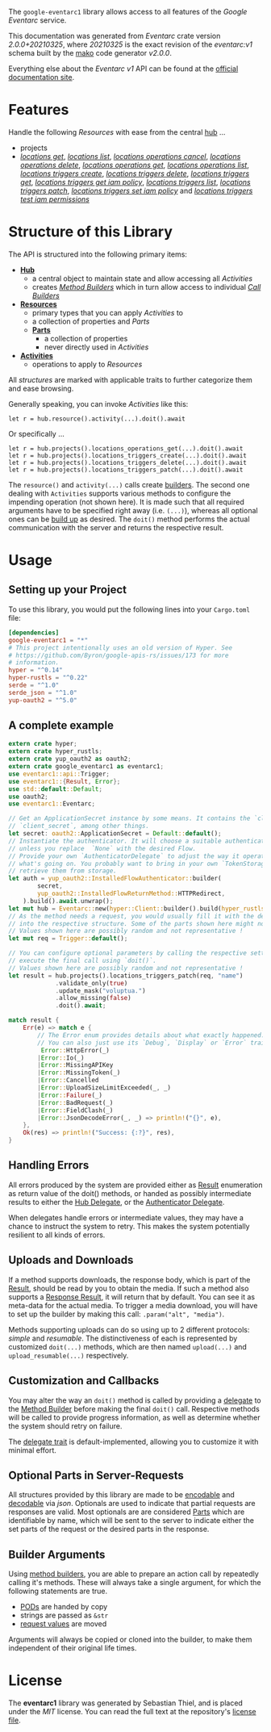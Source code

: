 <!---
DO NOT EDIT !
This file was generated automatically from 'src/mako/api/README.md.mako'
DO NOT EDIT !
-->
The `google-eventarc1` library allows access to all features of the *Google Eventarc* service.

This documentation was generated from *Eventarc* crate version *2.0.0+20210325*, where *20210325* is the exact revision of the *eventarc:v1* schema built by the [mako](http://www.makotemplates.org/) code generator *v2.0.0*.

Everything else about the *Eventarc* *v1* API can be found at the
[official documentation site](https://cloud.google.com/eventarc).
# Features

Handle the following *Resources* with ease from the central [hub](https://docs.rs/google-eventarc1/2.0.0+20210325/google_eventarc1/Eventarc) ... 

* projects
 * [*locations get*](https://docs.rs/google-eventarc1/2.0.0+20210325/google_eventarc1/api::ProjectLocationGetCall), [*locations list*](https://docs.rs/google-eventarc1/2.0.0+20210325/google_eventarc1/api::ProjectLocationListCall), [*locations operations cancel*](https://docs.rs/google-eventarc1/2.0.0+20210325/google_eventarc1/api::ProjectLocationOperationCancelCall), [*locations operations delete*](https://docs.rs/google-eventarc1/2.0.0+20210325/google_eventarc1/api::ProjectLocationOperationDeleteCall), [*locations operations get*](https://docs.rs/google-eventarc1/2.0.0+20210325/google_eventarc1/api::ProjectLocationOperationGetCall), [*locations operations list*](https://docs.rs/google-eventarc1/2.0.0+20210325/google_eventarc1/api::ProjectLocationOperationListCall), [*locations triggers create*](https://docs.rs/google-eventarc1/2.0.0+20210325/google_eventarc1/api::ProjectLocationTriggerCreateCall), [*locations triggers delete*](https://docs.rs/google-eventarc1/2.0.0+20210325/google_eventarc1/api::ProjectLocationTriggerDeleteCall), [*locations triggers get*](https://docs.rs/google-eventarc1/2.0.0+20210325/google_eventarc1/api::ProjectLocationTriggerGetCall), [*locations triggers get iam policy*](https://docs.rs/google-eventarc1/2.0.0+20210325/google_eventarc1/api::ProjectLocationTriggerGetIamPolicyCall), [*locations triggers list*](https://docs.rs/google-eventarc1/2.0.0+20210325/google_eventarc1/api::ProjectLocationTriggerListCall), [*locations triggers patch*](https://docs.rs/google-eventarc1/2.0.0+20210325/google_eventarc1/api::ProjectLocationTriggerPatchCall), [*locations triggers set iam policy*](https://docs.rs/google-eventarc1/2.0.0+20210325/google_eventarc1/api::ProjectLocationTriggerSetIamPolicyCall) and [*locations triggers test iam permissions*](https://docs.rs/google-eventarc1/2.0.0+20210325/google_eventarc1/api::ProjectLocationTriggerTestIamPermissionCall)




# Structure of this Library

The API is structured into the following primary items:

* **[Hub](https://docs.rs/google-eventarc1/2.0.0+20210325/google_eventarc1/Eventarc)**
    * a central object to maintain state and allow accessing all *Activities*
    * creates [*Method Builders*](https://docs.rs/google-eventarc1/2.0.0+20210325/google_eventarc1/client::MethodsBuilder) which in turn
      allow access to individual [*Call Builders*](https://docs.rs/google-eventarc1/2.0.0+20210325/google_eventarc1/client::CallBuilder)
* **[Resources](https://docs.rs/google-eventarc1/2.0.0+20210325/google_eventarc1/client::Resource)**
    * primary types that you can apply *Activities* to
    * a collection of properties and *Parts*
    * **[Parts](https://docs.rs/google-eventarc1/2.0.0+20210325/google_eventarc1/client::Part)**
        * a collection of properties
        * never directly used in *Activities*
* **[Activities](https://docs.rs/google-eventarc1/2.0.0+20210325/google_eventarc1/client::CallBuilder)**
    * operations to apply to *Resources*

All *structures* are marked with applicable traits to further categorize them and ease browsing.

Generally speaking, you can invoke *Activities* like this:

```Rust,ignore
let r = hub.resource().activity(...).doit().await
```

Or specifically ...

```ignore
let r = hub.projects().locations_operations_get(...).doit().await
let r = hub.projects().locations_triggers_create(...).doit().await
let r = hub.projects().locations_triggers_delete(...).doit().await
let r = hub.projects().locations_triggers_patch(...).doit().await
```

The `resource()` and `activity(...)` calls create [builders][builder-pattern]. The second one dealing with `Activities` 
supports various methods to configure the impending operation (not shown here). It is made such that all required arguments have to be 
specified right away (i.e. `(...)`), whereas all optional ones can be [build up][builder-pattern] as desired.
The `doit()` method performs the actual communication with the server and returns the respective result.

# Usage

## Setting up your Project

To use this library, you would put the following lines into your `Cargo.toml` file:

```toml
[dependencies]
google-eventarc1 = "*"
# This project intentionally uses an old version of Hyper. See
# https://github.com/Byron/google-apis-rs/issues/173 for more
# information.
hyper = "^0.14"
hyper-rustls = "^0.22"
serde = "^1.0"
serde_json = "^1.0"
yup-oauth2 = "^5.0"
```

## A complete example

```Rust
extern crate hyper;
extern crate hyper_rustls;
extern crate yup_oauth2 as oauth2;
extern crate google_eventarc1 as eventarc1;
use eventarc1::api::Trigger;
use eventarc1::{Result, Error};
use std::default::Default;
use oauth2;
use eventarc1::Eventarc;

// Get an ApplicationSecret instance by some means. It contains the `client_id` and 
// `client_secret`, among other things.
let secret: oauth2::ApplicationSecret = Default::default();
// Instantiate the authenticator. It will choose a suitable authentication flow for you, 
// unless you replace  `None` with the desired Flow.
// Provide your own `AuthenticatorDelegate` to adjust the way it operates and get feedback about 
// what's going on. You probably want to bring in your own `TokenStorage` to persist tokens and
// retrieve them from storage.
let auth = yup_oauth2::InstalledFlowAuthenticator::builder(
        secret,
        yup_oauth2::InstalledFlowReturnMethod::HTTPRedirect,
    ).build().await.unwrap();
let mut hub = Eventarc::new(hyper::Client::builder().build(hyper_rustls::HttpsConnector::with_native_roots()), auth);
// As the method needs a request, you would usually fill it with the desired information
// into the respective structure. Some of the parts shown here might not be applicable !
// Values shown here are possibly random and not representative !
let mut req = Trigger::default();

// You can configure optional parameters by calling the respective setters at will, and
// execute the final call using `doit()`.
// Values shown here are possibly random and not representative !
let result = hub.projects().locations_triggers_patch(req, "name")
             .validate_only(true)
             .update_mask("voluptua.")
             .allow_missing(false)
             .doit().await;

match result {
    Err(e) => match e {
        // The Error enum provides details about what exactly happened.
        // You can also just use its `Debug`, `Display` or `Error` traits
         Error::HttpError(_)
        |Error::Io(_)
        |Error::MissingAPIKey
        |Error::MissingToken(_)
        |Error::Cancelled
        |Error::UploadSizeLimitExceeded(_, _)
        |Error::Failure(_)
        |Error::BadRequest(_)
        |Error::FieldClash(_)
        |Error::JsonDecodeError(_, _) => println!("{}", e),
    },
    Ok(res) => println!("Success: {:?}", res),
}

```
## Handling Errors

All errors produced by the system are provided either as [Result](https://docs.rs/google-eventarc1/2.0.0+20210325/google_eventarc1/client::Result) enumeration as return value of
the doit() methods, or handed as possibly intermediate results to either the 
[Hub Delegate](https://docs.rs/google-eventarc1/2.0.0+20210325/google_eventarc1/client::Delegate), or the [Authenticator Delegate](https://docs.rs/yup-oauth2/*/yup_oauth2/trait.AuthenticatorDelegate.html).

When delegates handle errors or intermediate values, they may have a chance to instruct the system to retry. This 
makes the system potentially resilient to all kinds of errors.

## Uploads and Downloads
If a method supports downloads, the response body, which is part of the [Result](https://docs.rs/google-eventarc1/2.0.0+20210325/google_eventarc1/client::Result), should be
read by you to obtain the media.
If such a method also supports a [Response Result](https://docs.rs/google-eventarc1/2.0.0+20210325/google_eventarc1/client::ResponseResult), it will return that by default.
You can see it as meta-data for the actual media. To trigger a media download, you will have to set up the builder by making
this call: `.param("alt", "media")`.

Methods supporting uploads can do so using up to 2 different protocols: 
*simple* and *resumable*. The distinctiveness of each is represented by customized 
`doit(...)` methods, which are then named `upload(...)` and `upload_resumable(...)` respectively.

## Customization and Callbacks

You may alter the way an `doit()` method is called by providing a [delegate](https://docs.rs/google-eventarc1/2.0.0+20210325/google_eventarc1/client::Delegate) to the 
[Method Builder](https://docs.rs/google-eventarc1/2.0.0+20210325/google_eventarc1/client::CallBuilder) before making the final `doit()` call. 
Respective methods will be called to provide progress information, as well as determine whether the system should 
retry on failure.

The [delegate trait](https://docs.rs/google-eventarc1/2.0.0+20210325/google_eventarc1/client::Delegate) is default-implemented, allowing you to customize it with minimal effort.

## Optional Parts in Server-Requests

All structures provided by this library are made to be [encodable](https://docs.rs/google-eventarc1/2.0.0+20210325/google_eventarc1/client::RequestValue) and 
[decodable](https://docs.rs/google-eventarc1/2.0.0+20210325/google_eventarc1/client::ResponseResult) via *json*. Optionals are used to indicate that partial requests are responses 
are valid.
Most optionals are are considered [Parts](https://docs.rs/google-eventarc1/2.0.0+20210325/google_eventarc1/client::Part) which are identifiable by name, which will be sent to 
the server to indicate either the set parts of the request or the desired parts in the response.

## Builder Arguments

Using [method builders](https://docs.rs/google-eventarc1/2.0.0+20210325/google_eventarc1/client::CallBuilder), you are able to prepare an action call by repeatedly calling it's methods.
These will always take a single argument, for which the following statements are true.

* [PODs][wiki-pod] are handed by copy
* strings are passed as `&str`
* [request values](https://docs.rs/google-eventarc1/2.0.0+20210325/google_eventarc1/client::RequestValue) are moved

Arguments will always be copied or cloned into the builder, to make them independent of their original life times.

[wiki-pod]: http://en.wikipedia.org/wiki/Plain_old_data_structure
[builder-pattern]: http://en.wikipedia.org/wiki/Builder_pattern
[google-go-api]: https://github.com/google/google-api-go-client

# License
The **eventarc1** library was generated by Sebastian Thiel, and is placed 
under the *MIT* license.
You can read the full text at the repository's [license file][repo-license].

[repo-license]: https://github.com/Byron/google-apis-rsblob/master/LICENSE.md
